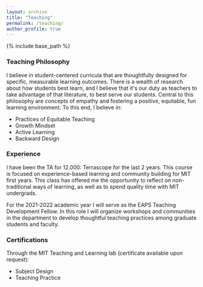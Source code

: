 ```yaml
---
layout: archive
title: "Teaching"
permalink: /teaching/
author_profile: true
---
```


{% include base_path %}

### Teaching Philosophy
I believe in student-centered curricula that are thoughtfully designed for specific, measurable learning outcomes. 
There is a wealth of research about how students best learn, and I believe that it's our duty as teachers to take 
advantage of that literature, to best serve our students. Central to this philosophy are concepts of empathy and fostering
a positive, equitable, fun learning environment. To this end, I believe in:

* Practices of Equitable Teaching
* Growth Mindset
* Active Learning
* Backward Design

### Experience
I have been the TA for 12.000: Terrascope for the last 2 years. This course is focused on experience-based learning and community
building for MIT first years. This class has offered me the opportunity to reflect on non-traditional ways of learning, as well 
as to spend quality time with MIT undergrads.

For the 2021-2022 academic year I will serve as the EAPS Teaching Development Fellow. In this role I will organize workshops
and communities in the department to develop thoughtful teaching practices among graduate students and faculty.

### Certifications
Through the MIT Teaching and Learning lab (certificate available upon request):
* Subject Design
* Teaching Practice
